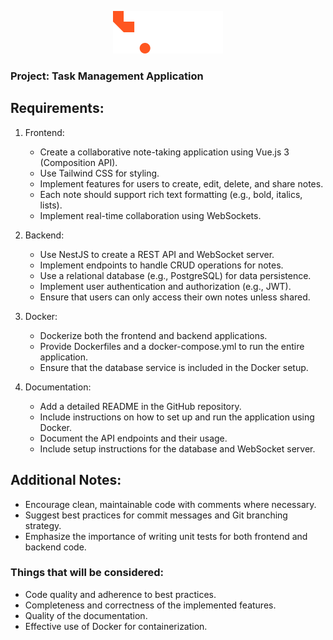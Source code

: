 <p align="center">
  <img src="../tw-logo.svg" class="sFlh5c pT0Scc" alt="Tingis Web Logo" style="max-width:501px;">
</p>

### Project: Task Management Application

## Requirements:

1. Frontend:

   - Create a collaborative note-taking application using Vue.js 3 (Composition API).
   - Use Tailwind CSS for styling.
   - Implement features for users to create, edit, delete, and share notes.
   - Each note should support rich text formatting (e.g., bold, italics, lists).
   - Implement real-time collaboration using WebSockets.

2. Backend:

   - Use NestJS to create a REST API and WebSocket server.
   - Implement endpoints to handle CRUD operations for notes.
   - Use a relational database (e.g., PostgreSQL) for data persistence.
   - Implement user authentication and authorization (e.g., JWT).
   - Ensure that users can only access their own notes unless shared.

3. Docker:

   - Dockerize both the frontend and backend applications.
   - Provide Dockerfiles and a docker-compose.yml to run the entire application.
   - Ensure that the database service is included in the Docker setup.

4. Documentation:
   - Add a detailed README in the GitHub repository.
   - Include instructions on how to set up and run the application using Docker.
   - Document the API endpoints and their usage.
   - Include setup instructions for the database and WebSocket server.

## Additional Notes:

- Encourage clean, maintainable code with comments where necessary.
- Suggest best practices for commit messages and Git branching strategy.
- Emphasize the importance of writing unit tests for both frontend and backend code.

### Things that will be considered:

- Code quality and adherence to best practices.
- Completeness and correctness of the implemented features.
- Quality of the documentation.
- Effective use of Docker for containerization.
